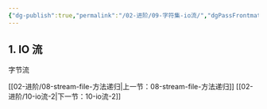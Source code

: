 ```yaml
---
{"dg-publish":true,"permalink":"/02-进阶/09-字符集-io流/","dgPassFrontmatter":true}
---
```




## 1. IO 流

字节流

[[02-进阶/08-stream-file-方法递归\|上一节：08-stream-file-方法递归]]
[[02-进阶/10-io流-2\|下一节：10-io流-2]]
